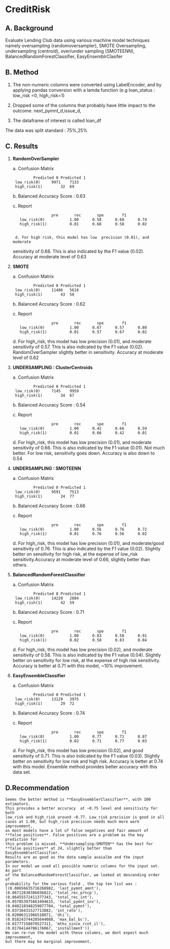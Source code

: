 # CreditRisk

## A. Background 

Evaluate Lending Club data using various machine model techniques namely 
oversampling (randomoversampler), SMOTE Oversampling, undersampling (centroid),
over/under sampling (SMOTEENN), BalancedRandomForestClassifier, EasyEnsemblrClasifer

## B. Method
1. The non-numeric columns were converted using LabelEncoder, and by applying pandas 
conversion with a lamda function (e.g loan_status : low_risk =0, high_risk=1)

2. Dropped some of the columns that probably have little impact to the outcome: next_pymnt_d,issue_d,

3. The dataframe of interest is called loan_df

The data was split standard : 75%,25%

## C. Results

1. **RandomOverSampler**

	a. Confusion Matrix

				Predicted 0	Predicted 1
		low_risk(0)		9971	7133
		high_risk(1)		32	69

	b. Balanced Accuracy Score : 0.63	

	c. Report

                   		pre       rec       spe        f1      
          low_risk(0)       	1.00      0.58      0.68      0.74    
          high_risk(1)       	0.01      0.68      0.58      0.02


        d. For high risk, this model has low  precision (0.01), and  moderate 
	sensitivity of 0.68.  This is also indicated by the F1 value (0.02). 
	Accuracy at moderate level of 0.63 

2. **SMOTE**

	a. Confusion Matrix

				Predicted 0	Predicted 1
		low_risk(0)		11486	5618
		high_risk(1)		43	58

	b. Balanced Accuracy Score : 0.62

	c. Report


                   		pre       rec       spe        f1       
          low_risk(0)       	1.00      0.67      0.57      0.80      
          high_risk(1)       	0.01      0.57      0.67      0.02   


	d. For high_risk, this model has low  precision (0.01), and moderate 
	sensitivity of 0.57.  This is also indicated by the F1 value (0.02).
	RandomOverSampler slightly better in sensitivity. Accuracy at moderate 
	level of 0.62

3. **UNDERSAMPLING : ClusterCentroids**

	a. Confusion Matrix

				Predicted 0	Predicted 1
		low_risk(0)		7145	9959
		high_risk(1)		34	67

	b. Balanced Accuracy Score : 0.54

	c. Report

                   		pre       rec       spe        f1        
          low_risk(0)       	1.00      0.42      0.66      0.59       
          high_risk(1)       	0.01      0.66      0.42      0.01       

	d. For high_risk, this model has low  precision (0.01), and moderate 
	sensitivity of 0.66.  This is also indicated by the F1 value (0.01).
	Not much better. For low risk, sensitivity goes down.
	Accuracy is also down to 0.54 

4. **UNDERSAMPLING : SMOTEENN**

	a. Confusion Matrix

				Predicted 0	Predicted 1
		low_risk(0)		9591	7513
		high_risk(1)		24	77

	b. Balanced Accuracy Score : 0.66

	c. Report

                   		pre       rec       spe        f1       
          low_risk(0)       	1.00      0.56      0.76      0.72      
          high_risk(1)       	0.01      0.76      0.56      0.02            

	d. For high_risk, this model has low  precision (0.01), and moderate/good 
	sensitivity of 0.76.  This is also indicated by the F1 value (0.02).
	Slightly better on sensitivity for high risk, at the expense of low_risk 
	sensitivity.Accuracy at moderate level of 0.66, slightly better than others.

5. **BalancedRandomForestClassifier**

	a. Confusion Matrix

				Predicted 0	Predicted 1
		low_risk(0)		14220	2884
		high_rish(1)		42	59

	b. Balanced Accuracy Score : 0.71

	c. Report

                   		pre       rec       spe        f1        
          low_risk(0)       	1.00      0.83      0.58      0.91       
          high_risk(1)       	0.02      0.58      0.83      0.04                 

	d. For high_risk, this model has low  precision (0.02), and moderate
	sensitivity of 0.58.  This is also indicated by the F1 value (0.04).
	Slightly better on sensitivity for low risk, at the expense of high risk 
	sensitivity. Accuracy is better at 0.71 with this model, ~10% improvement.

6. **EasyEnsembleClassifier**

	a. Confusion Matrix

				Predicted 0	Predicted 1
		low_risk(0)		13129	3975
		high_risk(1)		29	72

	b. Balanced Accuracy Score : 0.74

	c. Report

                   		pre       rec       spe        f1       
          low_risk(0)       	1.00      0.77      0.71      0.87       
          high_risk(1)       	0.02      0.71      0.77      0.03                       

	d. For high_risk, this model has low  precision (0.02), and good
	sensitivity of 0.71.  This is also indicated by the F1 value (0.03).
	Slightly better on sensitivity for low risk and high risk.
	Accuracy is better at 0.74 with this model. Ensemble method provides
	better accuracy with this data set.     

## D.Recommendation

	Seems the better method is **EasyEnsemblerClassifier**, with 100 estimators.
	This provides a better accuracy  at ~0.75 level and sensitivity for both 
	low_risk and high_risk around ~0.77. Low_risk precision is good in all 
	cases at 1.00, but high_risk precision needs much more work improvement, 
	as most models have a lot of false negatives and fair amount of 
	**false positives**. False positives are a problem as the key prediction for 
	this problem is missed.	**Undersampling:SMOTEN** has the best for 
	**false positives** at 24, slightly better than EasyEnsemblerClassifier. 
	Results are as good as the data sample avaialbe and the input parameters. 
	In our model we used all possible numeric columns for the input set. As part
	of the BalancedRandomForestClassifier, we looked at descending order of 
	probability for	the various field , the top ten list was :
	[(0.08656635716268982, 'last_pymnt_amnt'),
 	(0.06712830386036822, 'total_rec_prncp'),
 	(0.06455572411377343, 'total_rec_int'),
 	(0.057853975663494615, 'total_pymnt_inv'),
 	(0.048210348259077704, 'total_pymnt'),
 	(0.03736431527713882, 'int_rate'),
 	(0.02006311966510871, 'dti'),
 	(0.018243744205644088, 'max_bal_bc'),
 	(0.01777158070527311, 'mths_since_rcnt_il'),
 	(0.01764144706176067, 'installment')]
	We can re-run the model with these columns, we dont expect much improvement, 
	but there may be marginal improvement.
